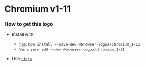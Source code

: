 # Chromium v1-11

### How to get this logo

* Install with:

  * [`npm`](https://www.npmjs.com/): `npm install --save-dev @browser-logos/chromium_1-11`
  * [`Yarn`](https://yarnpkg.com/): `yarn add --dev @browser-logos/chromium_1-11`

* Use [`cdnjs`](https://cdnjs.com/libraries/browser-logos)
